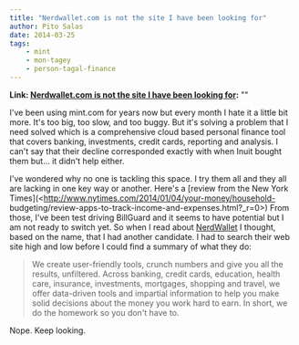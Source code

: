 ```yaml
---
title: "Nerdwallet.com is not the site I have been looking for"
author: Pito Salas
date: 2014-03-25
tags:
    - mint
    - mon-tagey
    - person-tagal-finance
---
```


**Link: [Nerdwallet.com is not the site I have been looking for](None):** ""

I've been using mint.com for years now but every month I hate it a little bit
more. It's too big, too slow, and too buggy. But it's solving a problem that I
need solved which is a comprehensive cloud based personal finance tool that
covers banking, investments, credit cards, reporting and analysis. I can't say
that their decline corresponded exactly with when Inuit bought them but… it
didn't help either.

I've wondered why no one is tackling this space. I try them all and they all
are lacking in one key way or another. Here's a [review from the New York
Times](<http://www.nytimes.com/2014/01/04/your-money/household-
budgeting/review-apps-to-track-income-and-expenses.html?_r=0>) From those,
I've been test driving BillGuard and it seems to have potential but I am not
ready to switch yet. So when I read about
[NerdWallet](<http://www.nerdwallet.com/about-us>) I thought, based on the
name, that I had another candidate. I had to search their web site high and
low before I could find a summary of what they do:

> We create user-friendly tools, crunch numbers and give you all the results,
> unfiltered. Across banking, credit cards, education, health care, insurance,
> investments, mortgages, shopping and travel, we offer data-driven tools and
> impartial information to help you make solid decisions about the money you
> work hard to earn. In short, we do the homework so you don't have to.

Nope. Keep looking.


